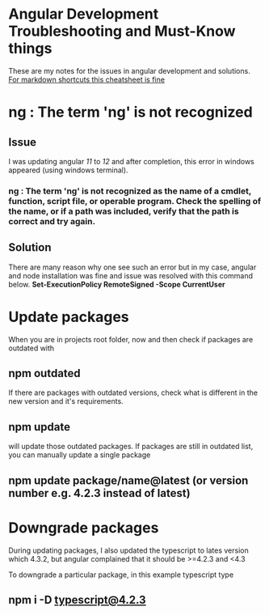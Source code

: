 # Angular Development Troubleshooting and Must-Know things
   These are my notes for the issues in angular development and solutions. [For markdown shortcuts this cheatsheet is fine](https://github.com/adam-p/markdown-here/wiki/Markdown-Cheatsheet)
 

# ng : The term 'ng' is not recognized

## Issue
   I was updating angular _11_ to _12_ and after completion, this error in windows appeared (using windows terminal).
   ### ng : The term 'ng' is not recognized as the name of a cmdlet, function, script file, or operable program. Check the spelling of the name, or if   a path was included, verify that the path is correct and try again.

## Solution
   There are many reason why one see such an error but in my case, angular and node installation was fine and issue was resolved with this command below.
   **Set-ExecutionPolicy RemoteSigned -Scope CurrentUser**

# Update packages
When you are in projects root folder, now and then check if packages are outdated with
## npm outdated

If there are packages with outdated versions, check what is different in the new version and it's requirements. 
## npm update
will update those outdated packages. If packages are still in outdated list, you can manually update a single package
## npm update package/name@latest (or version number e.g. 4.2.3 instead of latest) 


# Downgrade packages
During updating packages, I also updated the typescript to lates version which 4.3.2, but angular complained that it should be >=4.2.3 and <4.3

To downgrade a particular package, in this example typescript type
## npm i -D typescript@4.2.3
